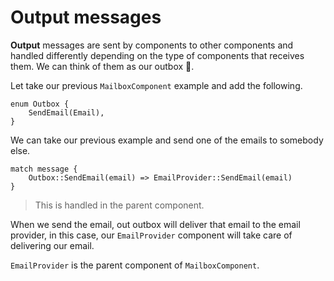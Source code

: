 # Output messages

**Output** messages are sent by components to other components and handled differently depending on the type of components that receives them. We can think of them as our outbox 🚚.

Let take our previous `MailboxComponent` example and add the following.

```rust,no_run,noplayground
enum Outbox {
    SendEmail(Email),
}
```

We can take our previous example and send one of the emails to somebody else.

```rust,no_run,noplayground
match message {
    Outbox::SendEmail(email) => EmailProvider::SendEmail(email)
}
```

> This is handled in the parent component.

When we send the email, out outbox will deliver that email to the email provider, in this case, our `EmailProvider` component will take care of delivering our email.

`EmailProvider` is the parent component of `MailboxComponent`.